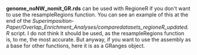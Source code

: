 **genome_noNW_nomit_GR.rds** can be used with RegioneR if you don't want to use the resampleRegions function.
You can see an example of this at the end of the *Superimposition-Paper/Overlap_Enrichment_Analyses/comparedatasets_regioneR_updated.R* script. 
I do not think it should be used, as the resampleRegions function is, to me, the most accurate. 
But anyway, if you want to use the assembly as a base for other functions, here it is as a GRanges object.
